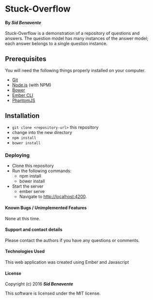 # Stuck-Overflow

#### By _**Sid Benavente**_

Stuck-Overflow is a demonstration of a repository of questions and answers. The question model has many instances of the answer model; each answer belongs to a single question instance.

## Prerequisites

You will need the following things properly installed on your computer.

* [Git](http://git-scm.com/)
* [Node.js](http://nodejs.org/) (with NPM)
* [Bower](http://bower.io/)
* [Ember CLI](http://ember-cli.com/)
* [PhantomJS](http://phantomjs.org/)

## Installation

* `git clone <repository-url>` this repository
* change into the new directory
* `npm install`
* `bower install`

### Deploying

* Clone this repository
* Run the following commands:
  * npm install
  * bower install
* Start the server
  * ember serve
  * Navigate to [http://localhost:4200](http://localhost:4200).

#### Known Bugs / Unimplemented Features
None at this time.

#### Support and contact details
Please contact the authors if you have any questions or comments.

#### Technologies Used
This web application was created using Ember and Javascript

#### License
Copyright (c) 2016 _**Sid Benavente**_

This software is licensed under the MIT license.
